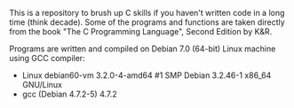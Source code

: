 This is a repository to brush up C skills if you haven't written code in a long time (think decade).
Some of the programs and functions are taken directly from the book "The C Programming Language", Second Edition by K&R.

Programs are written and compiled on Debian 7.0 (64-bit) Linux machine using GCC compiler:
- Linux debian60-vm 3.2.0-4-amd64 #1 SMP Debian 3.2.46-1 x86_64 GNU/Linux
- gcc (Debian 4.7.2-5) 4.7.2
